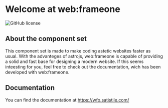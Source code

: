 # Welcome at web:frameone
![GitHub license](https://img.shields.io/badge/license-MIT-blue.svg)

## About the component set
This component set is made to make coding astetic websites faster as usual. With the advanteges of astrojs, web:frameone is capable of providing a solid and fast base for designing a modern website. If this seems inteesting for you, feel free to check out the documentation, wich has been developed with web:frameone.

## Documentation
You can find the documentation at https://wfo.satistile.com/
